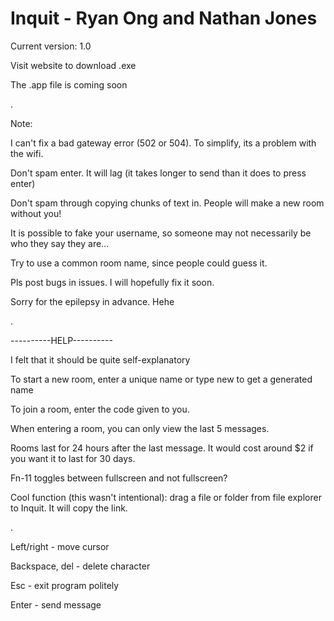 # Inquit - Ryan Ong and Nathan Jones


Current version: 1.0

Visit website to download .exe

The .app file is coming soon

.

Note:

I can't fix a bad gateway error (502 or 504). To simplify, its a problem with the wifi.

Don't spam enter. It will lag (it takes longer to send than it does to press enter)

Don't spam through copying chunks of text in. People will make a new room without you!

It is possible to fake your username, so someone may not necessarily be who they say they are...

Try to use a common room name, since people could guess it.

Pls post bugs in issues. I will hopefully fix it soon.

Sorry for the epilepsy in advance. Hehe

.

----------HELP----------

I felt that it should be quite self-explanatory


To start a new room, enter a unique name or type new to get a generated name

To join a room, enter the code given to you.

When entering a room, you can only view the last 5 messages.

Rooms last for 24 hours after the last message. It would cost around $2 if you want it to last for 30 days. 

Fn-11 toggles between fullscreen and not fullscreen?

Cool function (this wasn't intentional): drag a file or folder from file explorer to Inquit. It will copy the link.

.

Left/right - move cursor

Backspace, del - delete character

Esc - exit program politely

Enter - send message

